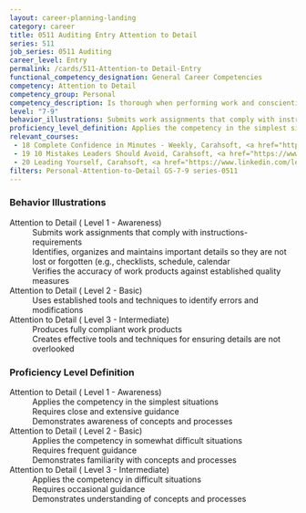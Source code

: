 ```yaml
---
layout: career-planning-landing
category: career
title: 0511 Auditing Entry Attention to Detail
series: 511
job_series: 0511 Auditing
career_level: Entry
permalink: /cards/511-Attention-to Detail-Entry
functional_competency_designation: General Career Competencies
competency: Attention to Detail
competency_group: Personal
competency_description: Is thorough when performing work and conscientious about attending to detail
level: "7-9"
behavior_illustrations: Submits work assignments that comply with instructions- requirements ? Identifies, organizes and maintains important details so they are not lost or forgotten (e.g., checklists, schedule, calendar ? Verifies the accuracy of work products against established quality measures ? Uses established tools and techniques to identify errors and modifications ? Produces fully compliant work products ? Creates effective tools and techniques for ensuring details are not overlooked
proficiency_level_definition: Applies the competency in the simplest situations ? Requires close and extensive guidance ? Demonstrates awareness of concepts and processes ? Applies the competency in somewhat difficult situations ? Requires frequent guidance ? Demonstrates familiarity with concepts and processes ? Applies the competency in difficult situations ? Requires occasional guidance ? Demonstrates understanding of concepts and processes
relevant_courses: 
 - 18 Complete Confidence in Minutes - Weekly, Carahsoft, <a href="https://www.linkedin.com/learning/complete-confidence-in-minutes-weekly">https://www.linkedin.com/learning/complete-confidence-in-minutes-weekly</a>
 - 19 10 Mistakes Leaders Should Avoid, Carahsoft, <a href="https://www.linkedin.com/learning/10-mistakes-leaders-should-avoid">https://www.linkedin.com/learning/10-mistakes-leaders-should-avoid</a>
 - 20 Leading Yourself, Carahsoft, <a href="https://www.linkedin.com/learning/leading-yourself">https://www.linkedin.com/learning/leading-yourself</a>
filters: Personal-Attention-to-Detail GS-7-9 series-0511
---
```


<div class="desktop:grid-col-6 margin-y-205">
  <div class="border-top-05 bg-white padding-2 shadow-5 height-full members-hover border-1px border-gray-30 border-top-orange radius-lg">
    <h3>Behavior Illustrations</h3>
    <dl class="text-base"><dt>Attention to Detail ( Level 1 - Awareness)</dt><dd>Submits work assignments that comply with instructions- requirements </dd><dd> Identifies, organizes and maintains important details so they are not lost or forgotten (e.g., checklists, schedule, calendar </dd><dd> Verifies the accuracy of work products against established quality measures</dd><dt>Attention to Detail ( Level 2 - Basic)</dt><dd>Uses established tools and techniques to identify errors and modifications</dd><dt>Attention to Detail ( Level 3 - Intermediate)</dt><dd>Produces fully compliant work products </dd><dd> Creates effective tools and techniques for ensuring details are not overlooked</dd></dl>
  </div>
</div>
<div class="desktop:grid-col-6 margin-y-205">
  <div class="border-top-05 bg-white padding-2 shadow-5 height-full members-hover border-1px border-gray-30 border-top-orange radius-lg">
    <h3>Proficiency Level Definition</h3>
    <dl class="text-base"><dt>Attention to Detail ( Level 1 - Awareness)</dt><dd>Applies the competency in the simplest situations </dd><dd> Requires close and extensive guidance </dd><dd> Demonstrates awareness of concepts and processes</dd><dt>Attention to Detail ( Level 2 - Basic)</dt><dd>Applies the competency in somewhat difficult situations </dd><dd> Requires frequent guidance </dd><dd> Demonstrates familiarity with concepts and processes</dd><dt>Attention to Detail ( Level 3 - Intermediate)</dt><dd>Applies the competency in difficult situations </dd><dd> Requires occasional guidance </dd><dd> Demonstrates understanding of concepts and processes</dd></dl>
  </div>
</div>